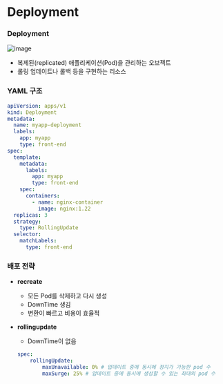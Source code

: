 # Deployment

### Deployment

![image](https://github.com/pokabook/TIL/assets/103029701/c4bb4530-1b6b-4a05-8d6a-0092a70a9f8a)

- 복제된(replicated) 애플리케이션(Pod)을 관리하는 오브젝트
- 롤링 업데이트나 롤백 등을 구현하는 리소스

### YAML 구조

```yaml
apiVersion: apps/v1
kind: Deployment
metadata:
  name: myapp-deployment
  labels:
    app: myapp
    type: front-end
spec:
  template:
    metadata:
      labels:
        app: myapp
        type: front-end
    spec:
      containers:
        - name: nginx-container
          image: nginx:1.22
  replicas: 3
  strategy:
    type: RollingUpdate
  selector:
    matchLabels:
      type: front-end
```

### 배포 전략

- **recreate**
    - 모든 Pod를 삭제하고 다시 생성
    - DownTime 생김
    - 변환이 빠르고 비용이 효율적

- **rollingupdate**
    - DownTime이 없음
    ```yaml
    spec:
        rollingUpdate:
            maxUnavailable: 0% # 업데이트 중에 동시에 정지가 가능한 pod 수
            maxSurge: 25% # 업데이트 중에 동시에 생성할 수 있는 최대의 pod 수
    ```